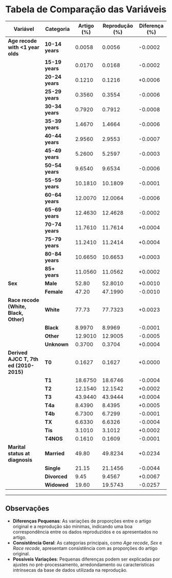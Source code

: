# Tabela de Comparação das Variáveis

| Variável                       | Categoria                                      | Artigo (%) | Reprodução (%) | Diferença (%) |
|--------------------------------|------------------------------------------------|------------|----------------|---------------|
| **Age recode with <1 year olds** | **10-14 years**                               | 0.0058     | 0.0056         | -0.0002       |
|                                | **15-19 years**                                | 0.0170     | 0.0168         | -0.0002       |
|                                | **20-24 years**                                | 0.1210     | 0.1216         | +0.0006       |
|                                | **25-29 years**                                | 0.3560     | 0.3554         | -0.0006       |
|                                | **30-34 years**                                | 0.7920     | 0.7912         | -0.0008       |
|                                | **35-39 years**                                | 1.4670     | 1.4664         | -0.0006       |
|                                | **40-44 years**                                | 2.9560     | 2.9553         | -0.0007       |
|                                | **45-49 years**                                | 5.2600     | 5.2597         | -0.0003       |
|                                | **50-54 years**                                | 9.6540     | 9.6534         | -0.0006       |
|                                | **55-59 years**                                | 10.1810    | 10.1809        | -0.0001       |
|                                | **60-64 years**                                | 12.0070    | 12.0064        | -0.0006       |
|                                | **65-69 years**                                | 12.4630    | 12.4628        | -0.0002       |
|                                | **70-74 years**                                | 11.7610    | 11.7614        | +0.0004       |
|                                | **75-79 years**                                | 11.2410    | 11.2414        | +0.0004       |
|                                | **80-84 years**                                | 10.6650    | 10.6653        | +0.0003       |
|                                | **85+ years**                                  | 11.0560    | 11.0562        | +0.0002       |
| **Sex**                        | **Male**                                       | 52.80      | 52.8010        | +0.0010       |
|                                | **Female**                                     | 47.20      | 47.1990        | -0.0010       |
| **Race recode (White, Black, Other)** | **White**                                   | 77.73      | 77.7323        | +0.0023       |
|                                | **Black**                                      | 8.9970     | 8.9969         | -0.0001       |
|                                | **Other**                                      | 12.9010    | 12.9005        | -0.0005       |
|                                | **Unknown**                                    | 0.3700     | 0.3704         | +0.0004       |
| **Derived AJCC T, 7th ed (2010-2015)** | **T0**                                     | 0.1627     | 0.1627         | +0.0000       |
|                                | **T1**                                        | 18.6750    | 18.6746        | -0.0004       |
|                                | **T2**                                        | 12.1540    | 12.1542        | +0.0002       |
|                                | **T3**                                        | 43.9440    | 43.9444        | +0.0004       |
|                                | **T4a**                                       | 8.4390     | 8.4395         | +0.0005       |
|                                | **T4b**                                       | 6.7300     | 6.7299         | -0.0001       |
|                                | **TX**                                        | 6.6330     | 6.6326         | -0.0004       |
|                                | **Tis**                                       | 3.1010     | 3.1012         | +0.0002       |
|                                | **T4NOS**                                     | 0.1610     | 0.1609         | -0.0001       |
| **Marital status at diagnosis** | **Married**                                   | 49.80      | 49.8234        | +0.0234       |
|                                | **Single**                                    | 21.15      | 21.1456        | -0.0044       |
|                                | **Divorced**                                  | 9.45       | 9.4567         | +0.0067       |
|                                | **Widowed**                                   | 19.60      | 19.5743        | -0.0257       |

---

## Observações

- **Diferenças Pequenas**: As variações de proporções entre o artigo original e a reprodução são mínimas, indicando uma boa correspondência entre os dados reproduzidos e os apresentados no artigo.
- **Consistência Geral**: As categorias principais, como *Age recode*, *Sex* e *Race recode*, apresentam consistência com as proporções do artigo original.
- **Possíveis Variações**: Pequenas diferenças podem ser explicadas por ajustes no pré-processamento, arredondamento ou características intrínsecas da base de dados utilizada na reprodução.
